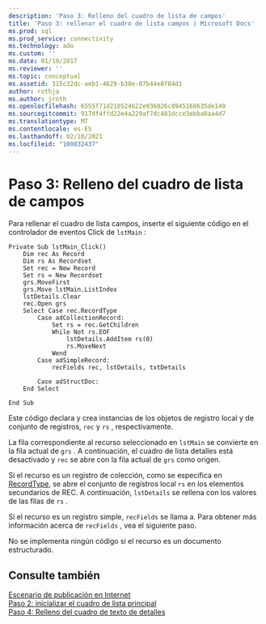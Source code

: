 ```yaml
---
description: 'Paso 3: Relleno del cuadro de lista de campos'
title: 'Paso 3: rellenar el cuadro de lista campos | Microsoft Docs'
ms.prod: sql
ms.prod_service: connectivity
ms.technology: ado
ms.custom: ''
ms.date: 01/19/2017
ms.reviewer: ''
ms.topic: conceptual
ms.assetid: 315c32dc-aeb1-4629-b30e-87b44e8f84d1
author: rothja
ms.author: jroth
ms.openlocfilehash: 6555f71d210524622e936026c8945168635de140
ms.sourcegitcommit: 917df4ffd22e4a229af7dc481dcce3ebba0aa4d7
ms.translationtype: MT
ms.contentlocale: es-ES
ms.lasthandoff: 02/10/2021
ms.locfileid: "100032437"
---
```

# <a name="step-3-populate-the-fields-list-box"></a>Paso 3: Relleno del cuadro de lista de campos
Para rellenar el cuadro de lista campos, inserte el siguiente código en el controlador de eventos Click de `lstMain` :  
  
```  
Private Sub lstMain_Click()  
    Dim rec As Record  
    Dim rs As Recordset  
    Set rec = New Record  
    Set rs = New Recordset  
    grs.MoveFirst  
    grs.Move lstMain.ListIndex  
    lstDetails.Clear  
    rec.Open grs  
    Select Case rec.RecordType  
        Case adCollectionRecord:  
            Set rs = rec.GetChildren  
            While Not rs.EOF  
                lstDetails.AddItem rs(0)  
                rs.MoveNext  
            Wend  
        Case adSimpleRecord:  
            recFields rec, lstDetails, txtDetails  
  
        Case adStructDoc:  
    End Select  
  
End Sub  
```  
  
 Este código declara y crea instancias de los objetos de registro local y de conjunto de registros, `rec` y `rs` , respectivamente.  
  
 La fila correspondiente al recurso seleccionado en `lstMain` se convierte en la fila actual de `grs` . A continuación, el cuadro de lista detalles está desactivado y `rec` se abre con la fila actual de `grs` como origen.  
  
 Si el recurso es un registro de colección, como se especifica en [RecordType](../../../ado/reference/ado-api/recordtype-property-ado.md), se abre el conjunto de registros local `rs` en los elementos secundarios de REC. A continuación, `lstDetails` se rellena con los valores de las filas de `rs` .  
  
 Si el recurso es un registro simple, `recFields` se llama a. Para obtener más información acerca de `recFields` , vea el siguiente paso.  
  
 No se implementa ningún código si el recurso es un documento estructurado.  
  
## <a name="see-also"></a>Consulte también  
 [Escenario de publicación en Internet](../../../ado/guide/data/internet-publishing-scenario.md)   
 [Paso 2: inicializar el cuadro de lista principal](../../../ado/guide/data/step-2-initialize-the-main-list-box.md)   
 [Paso 4: Relleno del cuadro de texto de detalles](../../../ado/guide/data/step-4-populate-the-details-text-box.md)

